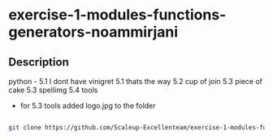 # exercise-1-modules-functions-generators-noammirjani


## Description
python - 
5.1 I dont have vinigret
5.1 thats the way
5.2 cup of join
5.3 piece of cake
5.3 spellimg
5.4 tools

* for 5.3 tools added logo.jpg to the folder


```bash 

git clone https://github.com/Scaleup-Excellenteam/exercise-1-modules-functions-generators-noammirjani.git
 
 ```